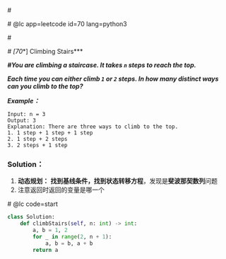 \#

\# @lc app=leetcode id=70 lang=python3

\#

*\# [70**] Climbing Stairs***

***\#You are climbing a staircase. It takes `n` steps to reach the top.***

***Each time you can either climb `1` or `2` steps. In how many distinct ways can you climb to the top?***

***Example：***

```
Input: n = 3
Output: 3
Explanation: There are three ways to climb to the top.
1. 1 step + 1 step + 1 step
2. 1 step + 2 steps
3. 2 steps + 1 step
```

### Solution：

1. **动态规划：** **找到基线条件，找到状态转移方程**，发现是**斐波那契数列**问题
2. 注意返回时返回的变量是哪一个

\# @lc code=start

```python
class Solution:
    def climbStairs(self, n: int) -> int:
        a, b = 1, 2
        for _ in range(2, n + 1):
            a, b = b, a + b
        return a
        
```

